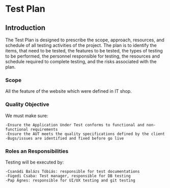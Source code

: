 # Test Plan

## Introduction

The Test Plan is designed to prescribe the scope, approach, resources, and schedule of all testing activities of the project.
The plan is to identify the items, that need to be tested, the features to be tested, the types of testing to be performed, the personnel responsible for testing, the resources and schedule required to complete testing, and the risks associated with the plan.

### Scope

All the feature of the website which were defined in IT shop.


### Quality Objective

We must make sure:

	-Ensure the Application Under Test conforms to functional and non-functional requirements
	-Ensure the AUT meets the quality specifications defined by the client
	-Bugs/issues are identified and fixed before go live
	
	
### Roles an Responsibilities

Testing will be executed by:

	-Csanádi Balázs Tóbiás: responsible for test documentations
	-Fügedi Csaba: Test manager, responsible for DB testing
	-Pap Ágnes: responsible for UI/UX testing and git testing
